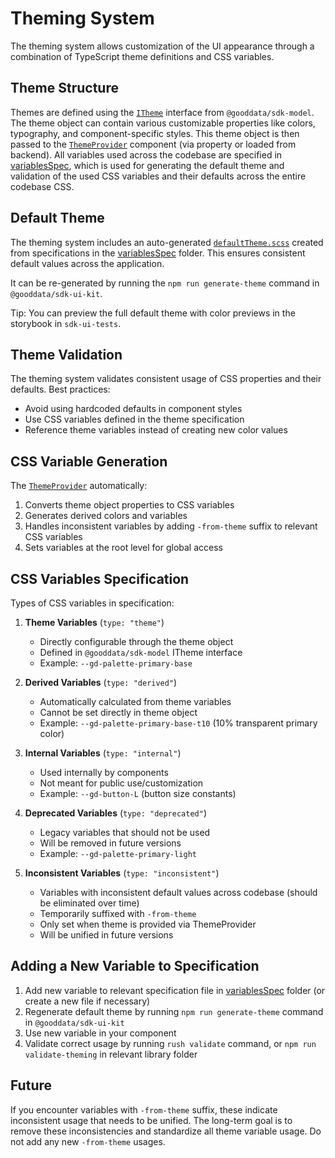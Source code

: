 # Theming System

The theming system allows customization of the UI appearance through a combination of TypeScript theme definitions and CSS variables.

## Theme Structure

Themes are defined using the [`ITheme`](../sdk-model/src/theme/index.ts) interface from `@gooddata/sdk-model`. The theme object can contain various customizable properties like colors, typography, and component-specific styles. This theme object is then passed to the [`ThemeProvider`](./src/ThemeProvider/ThemeProvider.tsx) component (via property or loaded from backend).
All variables used across the codebase are specified in [variablesSpec](./src/variablesSpec), which is used for generating the default theme and validation of the used CSS variables and their defaults across the entire codebase CSS.

## Default Theme

The theming system includes an auto-generated [`defaultTheme.scss`](../sdk-ui-kit/src/@ui/defaultTheme.scss) created from specifications in the [variablesSpec](./src/variablesSpec) folder.
This ensures consistent default values across the application.

It can be re-generated by running the `npm run generate-theme` command in `@gooddata/sdk-ui-kit`.

Tip: You can preview the full default theme with color previews in the storybook in `sdk-ui-tests`.

## Theme Validation

The theming system validates consistent usage of CSS properties and their defaults. Best practices:

-   Avoid using hardcoded defaults in component styles
-   Use CSS variables defined in the theme specification
-   Reference theme variables instead of creating new color values

## CSS Variable Generation

The [`ThemeProvider`](./src/ThemeProvider/ThemeProvider.tsx) automatically:

1. Converts theme object properties to CSS variables
2. Generates derived colors and variables
3. Handles inconsistent variables by adding `-from-theme` suffix to relevant CSS variables
4. Sets variables at the root level for global access

## CSS Variables Specification

Types of CSS variables in specification:

1. **Theme Variables** (`type: "theme"`)

    - Directly configurable through the theme object
    - Defined in `@gooddata/sdk-model` ITheme interface
    - Example: `--gd-palette-primary-base`

2. **Derived Variables** (`type: "derived"`)

    - Automatically calculated from theme variables
    - Cannot be set directly in theme object
    - Example: `--gd-palette-primary-base-t10` (10% transparent primary color)

3. **Internal Variables** (`type: "internal"`)

    - Used internally by components
    - Not meant for public use/customization
    - Example: `--gd-button-L` (button size constants)

4. **Deprecated Variables** (`type: "deprecated"`)

    - Legacy variables that should not be used
    - Will be removed in future versions
    - Example: `--gd-palette-primary-light`

5. **Inconsistent Variables** (`type: "inconsistent"`)
    - Variables with inconsistent default values across codebase (should be eliminated over time)
    - Temporarily suffixed with `-from-theme`
    - Only set when theme is provided via ThemeProvider
    - Will be unified in future versions

## Adding a New Variable to Specification

1. Add new variable to relevant specification file in [variablesSpec](./src/variablesSpec) folder (or create a new file if necessary)
2. Regenerate default theme by running `npm run generate-theme` command in `@gooddata/sdk-ui-kit`
3. Use new variable in your component
4. Validate correct usage by running `rush validate` command, or `npm run validate-theming` in relevant library folder

## Future

If you encounter variables with `-from-theme` suffix, these indicate inconsistent usage that needs to be unified. The long-term goal is to remove these inconsistencies and standardize all theme variable usage. Do not add any new `-from-theme` usages.
